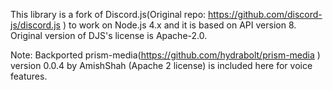 This library is a fork of Discord.js(Original repo: https://github.com/discord-js/discord.js ) to work on Node.js 4.x and it is based on API version 8. Original version of DJS's license is Apache-2.0.

Note: Backported prism-media(https://github.com/hydrabolt/prism-media ) version 0.0.4 by AmishShah (Apache 2 license) is included here for voice features.
